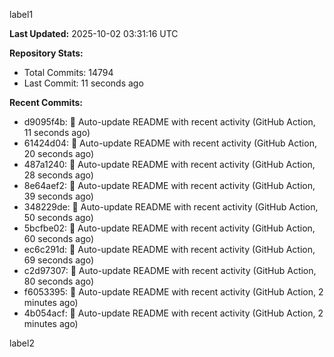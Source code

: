 
label1 
<!-- ACTIVITY_START -->
**Last Updated:** 2025-10-02 03:31:16 UTC

**Repository Stats:**
- Total Commits: 14794
- Last Commit: 11 seconds ago

**Recent Commits:**
- d9095f4b: 🤖 Auto-update README with recent activity (GitHub Action, 11 seconds ago)
- 61424d04: 🤖 Auto-update README with recent activity (GitHub Action, 20 seconds ago)
- 487a1240: 🤖 Auto-update README with recent activity (GitHub Action, 28 seconds ago)
- 8e64aef2: 🤖 Auto-update README with recent activity (GitHub Action, 39 seconds ago)
- 348229de: 🤖 Auto-update README with recent activity (GitHub Action, 50 seconds ago)
- 5bcfbe02: 🤖 Auto-update README with recent activity (GitHub Action, 60 seconds ago)
- ec6c291d: 🤖 Auto-update README with recent activity (GitHub Action, 69 seconds ago)
- c2d97307: 🤖 Auto-update README with recent activity (GitHub Action, 80 seconds ago)
- f6053395: 🤖 Auto-update README with recent activity (GitHub Action, 2 minutes ago)
- 4b054acf: 🤖 Auto-update README with recent activity (GitHub Action, 2 minutes ago)
<!-- ACTIVITY_END -->

label2
